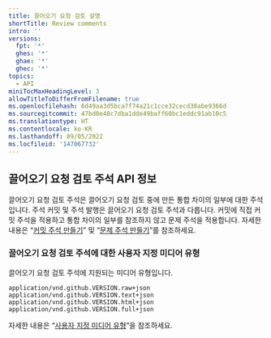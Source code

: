 ```yaml
---
title: 끌어오기 요청 검토 설명
shortTitle: Review comments
intro: ''
versions:
  fpt: '*'
  ghes: '*'
  ghae: '*'
  ghec: '*'
topics:
  - API
miniTocMaxHeadingLevel: 3
allowTitleToDifferFromFilename: true
ms.openlocfilehash: 6d49aa3d5bca7f74a21c1cce32cecd38abe9366d
ms.sourcegitcommit: 47bd0e48c7dba1dde49baff60bc1eddc91ab10c5
ms.translationtype: HT
ms.contentlocale: ko-KR
ms.lasthandoff: 09/05/2022
ms.locfileid: '147067732'
---
```

## 끌어오기 요청 검토 주석 API 정보

끌어오기 요청 검토 주석은 끌어오기 요청 검토 중에 만든 통합 차이의 일부에 대한 주석입니다. 주석 커밋 및 주석 발행은 끌어오기 요청 검토 주석과 다릅니다. 커밋에 직접 커밋 주석을 적용하고 통합 차이의 일부를 참조하지 않고 문제 주석을 적용합니다. 자세한 내용은 “[커밋 주석 만들기](/rest/reference/commits#create-a-commit-comment)” 및 “[문제 주석 만들기](/rest/reference/issues#create-an-issue-comment)”를 참조하세요.

### 끌어오기 요청 검토 주석에 대한 사용자 지정 미디어 유형

끌어오기 요청 검토 주석에 지원되는 미디어 유형입니다.

    application/vnd.github.VERSION.raw+json
    application/vnd.github.VERSION.text+json
    application/vnd.github.VERSION.html+json
    application/vnd.github.VERSION.full+json

자세한 내용은 “[사용자 지정 미디어 유형](/rest/overview/media-types)”을 참조하세요.
